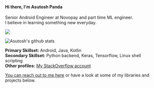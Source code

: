 #### Hi there, I'm Asutosh Panda 
Senior Android Engineer at Novopay and part time ML engineer. <br/>
I believe in learning something new everyday.

![](https://komarev.com/ghpvc/?username=Asutosh11)

![Asutosh's github stats](https://github-readme-stats.vercel.app/api?username=Asutosh11&hide=contribs,prs&count_private=true&show_icons=true&theme=vue-dark)

<b>Primary Skillset: </b> Android, Java, Kotlin <br/>
<b>Secondary Skillset: </b> Python backend, Keras, Tensorflow, Linux shell scripting <br/>
<b>Other profiles:</b>
<a href = "https://stackoverflow.com/users/1439968/asutosh-panda" target="_blank">My StackOverflow account</a>

<a href = "https://www.linkedin.com/in/asutosh-panda/" target="_blank">You can reach out to me here</a> or have a look at some of my libraries and projects below.

